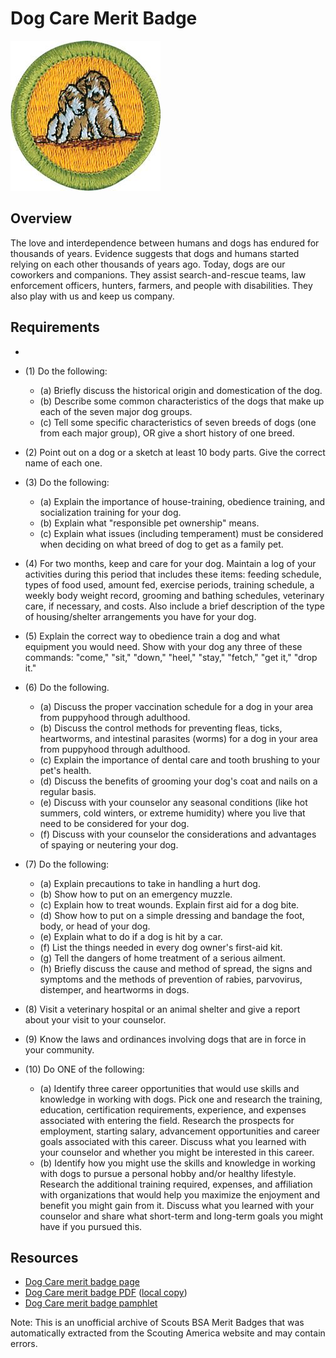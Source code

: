 

# Dog Care Merit Badge

![Dog Care Merit Badge](images/dog-care-merit-badge.jpg)

## Overview



The love and interdependence between humans and dogs has endured for thousands of years. Evidence suggests that dogs and humans started relying on each other thousands of years ago. Today, dogs are our coworkers and companions. They assist search-and-rescue teams, law enforcement officers, hunters, farmers, and people with disabilities. They also play with us and keep us company.

## Requirements

* 
* (1) Do the following:
    * (a) Briefly discuss the historical origin and domestication of the dog.
    * (b) Describe some common characteristics of the dogs that make up each of the seven major dog groups.
    * (c) Tell some specific characteristics of seven breeds of dogs (one from each major group), OR give a short history of one breed.


* (2) Point out on a dog or a sketch at least 10 body parts. Give the correct name of each one.
* (3) Do the following:
    * (a) Explain the importance of house-training, obedience training, and socialization training for your dog.
    * (b) Explain what "responsible pet ownership" means.
    * (c) Explain what issues (including temperament) must be considered when deciding on what breed of dog to get as a family pet.


* (4) For two months, keep and care for your dog. Maintain a log of your activities during this period that includes these items: feeding schedule, types of food used, amount fed, exercise periods, training schedule, a weekly body weight record, grooming and bathing schedules, veterinary care, if necessary, and costs. Also include a brief description of the type of housing/shelter arrangements you have for your dog.
* (5) Explain the correct way to obedience train a dog and what equipment you would need. Show with your dog any three of these commands: "come," "sit," "down," "heel," "stay," "fetch," "get it," "drop it."
* (6) Do the following.
    * (a) Discuss the proper vaccination schedule for a dog in your area from puppyhood through adulthood.
    * (b) Discuss the control methods for preventing fleas, ticks, heartworms, and intestinal parasites (worms) for a dog in your area from puppyhood through adulthood.
    * (c) Explain the importance of dental care and tooth brushing to your pet's health.
    * (d) Discuss the benefits of grooming your dog's coat and nails on a regular basis.
    * (e) Discuss with your counselor any seasonal conditions (like hot summers, cold winters, or extreme humidity) where you live that need to be considered for your dog.
    * (f) Discuss with your counselor the considerations and advantages of spaying or neutering your dog.


* (7) Do the following:
    * (a) Explain precautions to take in handling a hurt dog.
    * (b) Show how to put on an emergency muzzle.
    * (c) Explain how to treat wounds. Explain first aid for a dog bite.
    * (d) Show how to put on a simple dressing and bandage the foot, body, or head of your dog.
    * (e) Explain what to do if a dog is hit by a car.
    * (f) List the things needed in every dog owner's first-aid kit.
    * (g) Tell the dangers of home treatment of a serious ailment.
    * (h) Briefly discuss the cause and method of spread, the signs and symptoms and the methods of prevention of rabies, parvovirus, distemper, and heartworms in dogs.


* (8) Visit a veterinary hospital or an animal shelter and give a report about your visit to your counselor.
* (9) Know the laws and ordinances involving dogs that are in force in your community.
* (10) Do ONE of the following:
    * (a) Identify three career opportunities that would use skills and knowledge in working with dogs. Pick one and research the training, education, certification requirements, experience, and expenses associated with entering the field. Research the prospects for employment, starting salary, advancement opportunities and career goals associated with this career. Discuss what you learned with your counselor and whether you might be interested in this career.
    * (b) Identify how you might use the skills and knowledge in working with dogs to pursue a personal hobby and/or healthy lifestyle. Research the additional training required, expenses, and affiliation with organizations that would help you maximize the enjoyment and benefit you might gain from it. Discuss what you learned with your counselor and share what short-term and long-term goals you might have if you pursued this.




## Resources

- [Dog Care merit badge page](https://www.scouting.org/merit-badges/dog-care/)
- [Dog Care merit badge PDF](https://filestore.scouting.org/filestore/Merit_Badge_ReqandRes/Pamphlets/Dog%20Care_2024.pdf) ([local copy](files/dog-care-merit-badge.pdf))
- [Dog Care merit badge pamphlet](https://www.scoutshop.org/bsa-dog-care-merit-badge-pamphlet-661048.html)

Note: This is an unofficial archive of Scouts BSA Merit Badges that was automatically extracted from the Scouting America website and may contain errors.
